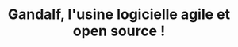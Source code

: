 ---
layout: landing
title: Gandalf, l'usine logicielle agile et open source !
excerpt: >
  Gandalf is A Natural Devops Application Life-cycle Framework
permalink: /index.html
background_image:
  gradient: "linear-gradient(rgba(0, 0, 0, .2), rgba(0, 0, 0, .6))"
  src: /assets/images/gandalf.jpg
article_header:
  go_down: true
  actions:
    - text: Commencer
      type: error
      url: /get_started.html
    - text: Fonctionnalités
      type: outline-theme-dark
      url: /features.html
    - text: Cas d'usage
      type: outline-theme-dark
      url: /use_cases.html
    - text: Docs
      type: outline-theme-dark
      url: /docs/en/quick-start
  height: 100vh
  theme: dark
  background_color: "#367a9a"
  background_image:
    gradient: "linear-gradient(rgba(0, 0, 0, .2), rgba(0, 0, 0, .6))"
    src: /assets/images/gandalf.jpg
data:
  sections:
    - title: Pourquoi une usine logicielle <em>agile</em> ?
      id: agile_factory
      excerpt: >
        En automatisant les gestes techniques, l'usine logicielle est nécessaire à l'agilité. </br>Mais elle peut aussi devenir un frein à l'agilité si elle n'est pas capable de s'adapter à vos besoins.</br>
        <strong>Gandalf agilie votre usine logicielle !</strong>
      theme: dark
      image:
        src: /assets/images/Chaplin_-_Modern_Times.jpg
      background_color: "#515151"
      content: >
        </br>Vous adaptez tout ou partie de vos outils et processus, à tout moment et en quelques minutes ;
        </br>Vous augmentez votre capacité d'innovation tout en réduisant votre Time to Market.
        </br>
      actions:
        - text: En savoir plus
          url: /docs/fr/usine_logicielle_agile
    - title: Une solution d'entreprise robuste 
      id: robuste
      excerpt: Hautement disponible </br> Résiliente </br> Sécurisée </br> Multitenante
      actions:
        - text: En savoir plus
          url: /docs/fr/architecture.html
      image:
        src: /assets/images/baniere_info.jpg
        is_row: true
        full_width: true
    - title: Skins
      id: skins
      excerpt: TeXt has 6 built-in skins, you can also set up your own skin.
      image:
        src: /screenshots/TeXt-skins.png
        is_row: true
        full_width: true
        style: "max-width: 1000px;"
    - title: Une solution robuste 
      id: robust
      children:
        - title: Haute-disponibilité
          excerpt: 
          actions:
            - text: Learn More
              url: /docs/en/additional-styles
        - title: Résilience
          excerpt: Adding audios, videos, slides and demos to your page.
          actions:
            - text: Learn More
              url: /docs/en/extensions
        - title: Sécurité
          excerpt: Using Mathjax, Mermaid and Charts in your page.
          actions:
            - text: Learn More
              url: /docs/en/markdown-enhancements
        - title: Multi-tenant
          excerpt: Using Mathjax, Mermaid and Charts in your page.
          actions:
            - text: Learn More
              url: /docs/en/markdown-enhancements
    - title: 100% Free
      id: free
      theme: dark
      excerpt: Free to use however you want under the MIT License. Clone it, fork it, customize it, whatever!
      actions:
        - text: '<i class="fab fa-github"></i> GitHub'
          type: outline-theme-dark
          url: https://github.com/kitian616/jekyll-TeXt-theme
      background_color: "#515151"
    - title: Tip Me
      id: tipme
      children:
        - title: 'PayPal <i class="fas fa-arrow-down"></i>'
          image:
            src: /docs/assets/images/tip_paypal.jpg
            url: https://www.paypal.me/kitian616
            style: "max-width: 200px; max-height: 200px"
            is_row: true
        - title: 'WeChat <i class="fas fa-arrow-down"></i>'
          image:
            src: /docs/assets/images/tip_wechat.jpg
            style: "max-width: 200px; max-height: 200px"
            is_row: true
        - title: 'Alipay <i class="fas fa-arrow-down"></i>'
          image:
            src: /docs/assets/images/tip_alipay.jpg
            style: "max-width: 200px; max-height: 200px"
            is_row: true
        - title: 'Bitcoin <i class="fas fa-arrow-down"></i>'
          image:
            src: /docs/assets/images/3Fkufxcw2xd8HnaRJBNK4ccdtkUDyyNu4V.jpg
            style: "max-width: 200px; max-height: 200px"
          content: '<code style="font-size: .65rem; word-break: break-all">3Fkufxcw2xd8HnaRJBNK4ccdtkUDyyNu4V</code>'
---